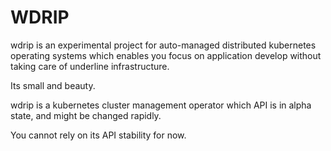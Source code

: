 # WDRIP
wdrip is an experimental project for auto-managed distributed kubernetes operating systems which enables you focus on application develop without taking care of underline infrastructure.

Its small and beauty.



wdrip is a kubernetes cluster management operator which API is in alpha state, and might be changed rapidly.

You cannot rely on its API stability for now.